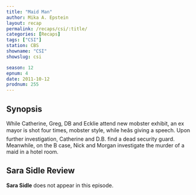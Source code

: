 ```yaml
---
title: "Maid Man"
author: Mika A. Epstein
layout: recap
permalink: /recaps/csi/:title/
categories: [Recaps]
tags: ["CSI"]
station: CBS
showname: "CSI"
showslug: csi

season: 12  
epnum: 4  
date: 2011-10-12
prodnum: 255  
---
```


## Synopsis

While Catherine, Greg, DB and Ecklie attend new mobster exhibit, an ex mayor is shot four times, mobster style, while heâs giving a speech. Upon further investigation, Catherine and D.B. find a dead security guard. Meanwhile, on the B case, Nick and Morgan investigate the murder of a maid in a hotel room.

## Sara Sidle Review
**Sara Sidle** does not appear in this episode.

